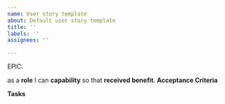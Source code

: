 ```yaml
---
name: User story template
about: Default user story template
title: ''
labels: ''
assignees: ''

---
```


EPIC: <epic>

as a **role** I can **capability**  so that **received benefit**.
**Acceptance Criteria**


**Tasks**
